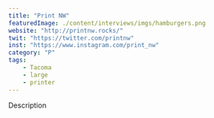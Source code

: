```yaml
---
title: "Print NW"
featuredImage: ./content/interviews/imgs/hamburgers.png
website: "http://printnw.rocks/"
twit: "https://twitter.com/printnw"
inst: "https://www.instagram.com/print_nw"
category: "P"
tags:
    - Tacoma
    - large
    - printer
---
```


Description
